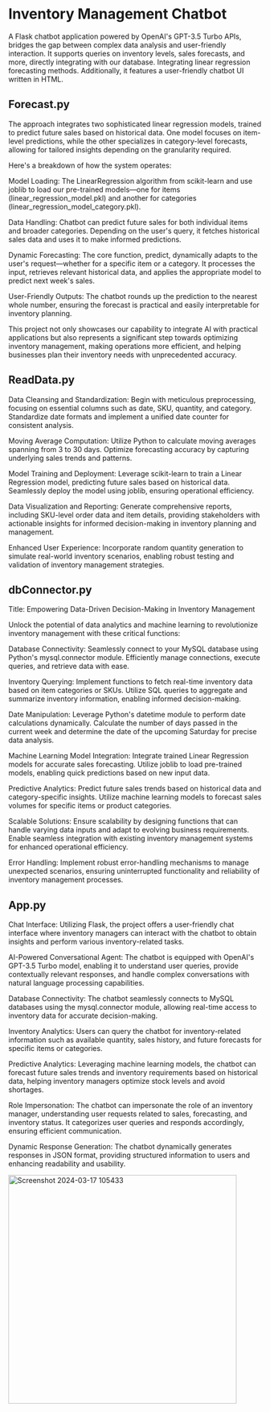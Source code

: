 # Inventory Management Chatbot
A Flask chatbot application powered by OpenAI's GPT-3.5 Turbo APIs, bridges the gap between complex data analysis and user-friendly interaction. It supports queries on inventory levels, sales forecasts, and more, directly integrating with our database. Integrating linear regression forecasting methods. Additionally, it features a user-friendly chatbot UI written in HTML.
## Forecast.py
The approach integrates two sophisticated linear regression models, trained to predict future sales based on historical data. One model focuses on item-level predictions, while the other specializes in category-level forecasts, allowing for tailored insights depending on the granularity required.

Here's a breakdown of how the system operates:

Model Loading: The LinearRegression algorithm from scikit-learn and use joblib to load our pre-trained models—one for items (linear_regression_model.pkl) and another for categories (linear_regression_model_category.pkl).

Data Handling: Chatbot can predict future sales for both individual items and broader categories. Depending on the user's query, it fetches historical sales data and uses it to make informed predictions.

Dynamic Forecasting: The core function, predict, dynamically adapts to the user's request—whether for a specific item or a category. It processes the input, retrieves relevant historical data, and applies the appropriate model to predict next week's sales.

User-Friendly Outputs: The chatbot rounds up the prediction to the nearest whole number, ensuring the forecast is practical and easily interpretable for inventory planning.

This project not only showcases our capability to integrate AI with practical applications but also represents a significant step towards optimizing inventory management, making operations more efficient, and helping businesses plan their inventory needs with unprecedented accuracy.
## ReadData.py
Data Cleansing and Standardization: Begin with meticulous preprocessing, focusing on essential columns such as date, SKU, quantity, and category. Standardize date formats and implement a unified date counter for consistent analysis.

Moving Average Computation: Utilize Python to calculate moving averages spanning from 3 to 30 days. Optimize forecasting accuracy by capturing underlying sales trends and patterns.

Model Training and Deployment: Leverage scikit-learn to train a Linear Regression model, predicting future sales based on historical data. Seamlessly deploy the model using joblib, ensuring operational efficiency.

Data Visualization and Reporting: Generate comprehensive reports, including SKU-level order data and item details, providing stakeholders with actionable insights for informed decision-making in inventory planning and management.

Enhanced User Experience: Incorporate random quantity generation to simulate real-world inventory scenarios, enabling robust testing and validation of inventory management strategies.
## dbConnector.py

Title: Empowering Data-Driven Decision-Making in Inventory Management

Unlock the potential of data analytics and machine learning to revolutionize inventory management with these critical functions:

Database Connectivity: Seamlessly connect to your MySQL database using Python's mysql.connector module. Efficiently manage connections, execute queries, and retrieve data with ease.

Inventory Querying: Implement functions to fetch real-time inventory data based on item categories or SKUs. Utilize SQL queries to aggregate and summarize inventory information, enabling informed decision-making.

Date Manipulation: Leverage Python's datetime module to perform date calculations dynamically. Calculate the number of days passed in the current week and determine the date of the upcoming Saturday for precise data analysis.

Machine Learning Model Integration: Integrate trained Linear Regression models for accurate sales forecasting. Utilize joblib to load pre-trained models, enabling quick predictions based on new input data.

Predictive Analytics: Predict future sales trends based on historical data and category-specific insights. Utilize machine learning models to forecast sales volumes for specific items or product categories.

Scalable Solutions: Ensure scalability by designing functions that can handle varying data inputs and adapt to evolving business requirements. Enable seamless integration with existing inventory management systems for enhanced operational efficiency.

Error Handling: Implement robust error-handling mechanisms to manage unexpected scenarios, ensuring uninterrupted functionality and reliability of inventory management processes.
## App.py
Chat Interface: Utilizing Flask, the project offers a user-friendly chat interface where inventory managers can interact with the chatbot to obtain insights and perform various inventory-related tasks.

AI-Powered Conversational Agent: The chatbot is equipped with OpenAI's GPT-3.5 Turbo model, enabling it to understand user queries, provide contextually relevant responses, and handle complex conversations with natural language processing capabilities.

Database Connectivity: The chatbot seamlessly connects to MySQL databases using the mysql.connector module, allowing real-time access to inventory data for accurate decision-making.

Inventory Analytics: Users can query the chatbot for inventory-related information such as available quantity, sales history, and future forecasts for specific items or categories.

Predictive Analytics: Leveraging machine learning models, the chatbot can forecast future sales trends and inventory requirements based on historical data, helping inventory managers optimize stock levels and avoid shortages.

Role Impersonation: The chatbot can impersonate the role of an inventory manager, understanding user requests related to sales, forecasting, and inventory status. It categorizes user queries and responds accordingly, ensuring efficient communication.

Dynamic Response Generation: The chatbot dynamically generates responses in JSON format, providing structured information to users and enhancing readability and usability.

<img width="454" alt="Screenshot 2024-03-17 105433" src="https://github.com/sonalibisoyi/CapstoneProject/assets/69918992/c08e2d01-d2b4-49c1-8cbb-650f7229ed15">
